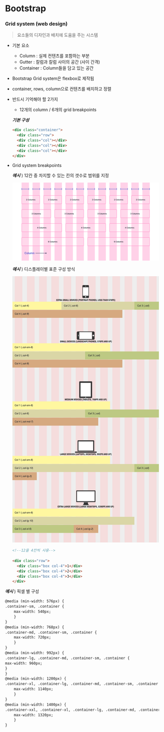 # Bootstrap

### Grid system (web design)

> 요소들의 디자인과 배치에 도움을 주는 시스템

- 기본 요소

  - Column : 실제 컨텐츠를 포함하는 부분
  - Gutter : 칼럼과 칼럼 사이의 공간 (사이 간격)
  - Container : Column들을 담고 있는 공간

- Bootstrap Grid system은 flexbox로 제작됨

- container, rows, column으로 컨텐츠를 배치하고 정렬

- 반드시 기억해야 할 2가지

  - 12개의 column / 6개의 grid breakpoints

  

  ___기본 구성___

  ```html
  <div class="container">
  	<div class="row">
  	<div class="col"></div>
  	<div class="col"></div>
  	<div class="col"></div>
  </div>
  ```

  

- Grid system breakpoints

  

  ___예시___ )  12칸 중 차지할 수 있는 칸의 갯수로 범위를 지정

  ![Responsive Grid Design: Ultimate Guide | by Nitish Khagwal | Muzli - Design  Inspiration](03.bootstrap.assets/1hw8EKWA-DNytrtbzgZ_dEw.png)

  

  ___예시___ )  디스플레이별 표준 구성 방식

  ![Understanding the Bootstrap 4 framework CSS grid system – Zen Invader](03.bootstrap.assets/bootstrap-4-images-complex-2.gif)

  ```html
  <!--12을 4칸씩 사용-->
  
  <div class="row">
  	<div class="box col-4">1</div>
  	<div class="box col-4">2</div>
  	<div class="box col-4">3</div>
  </div>
  ```

  

___예시___ ) 픽셀 별 구성

```html
@media (min-width: 576px) {
.container-sm, .container {
	max-width: 540px;
	}
}
@media (min-width: 768px) {
.container-md, .container-sm, .container {
	max-width: 720px;
	}
}
@media (min-width: 992px) {
.container-lg, .container-md, .container-sm, .container {
max-width: 960px;
}
}
@media (min-width: 1200px) {
.container-xl, .container-lg, .container-md, .container-sm, .container {
	max-width: 1140px;
	}
}
@media (min-width: 1400px) {
.container-xxl, .container-xl, .container-lg, .container-md, .container-sm, .container {
	max-width: 1320px;
	}
}
```
